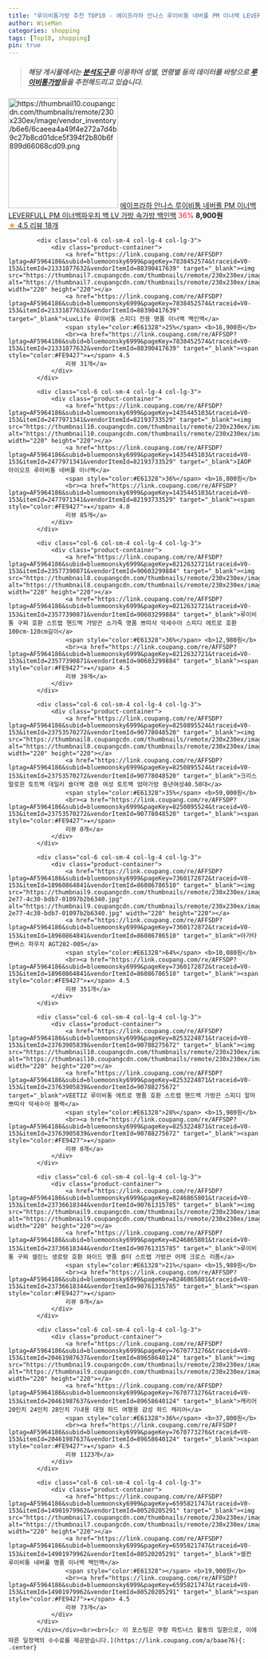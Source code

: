 ```yaml
---
title: "루이비통가방 추천 TOP10 - 에이프라하 안나스 루이비통 네버풀 PM 이너백 LEVERFULL PM 이너백파우치 백 LV 가방 속가방 백인백"
author: WiseMan
categories: shopping
tags: [Top10, shopping]
pin: true
---
```


> ##### 해당 게시물에서는 [**분석도구**](https://itemscout.io/)를 이용하여 **성별**, **연령별** 등의 데이터를 바탕으로 [**루이비통가방**](https://link.coupang.com/a/baae76)들을 추천해드리고 있습니다.
<div class="container"><div class="row">
            <div class="col-6 col-sm-4 col-lg-4 col-lg-3">
                <div class="product-container">
                    <a href="https://link.coupang.com/re/AFFSDP?lptag=AF5964186&subid=bluemoonsky6999&pageKey=7120025231&traceid=V0-153&itemId=17824517673&vendorItemId=84988361476" target="_blank"><img src="https://thumbnail10.coupangcdn.com/thumbnails/remote/230x230ex/image/vendor_inventory/b6e6/6caeea4a49f4e272a7d4b9c27b8cd01dce5f394f2b80b6f899d66068cd09.png" alt="https://thumbnail10.coupangcdn.com/thumbnails/remote/230x230ex/image/vendor_inventory/b6e6/6caeea4a49f4e272a7d4b9c27b8cd01dce5f394f2b80b6f899d66068cd09.png" width="220" height="220"></a>
                    <a href="https://link.coupang.com/re/AFFSDP?lptag=AF5964186&subid=bluemoonsky6999&pageKey=7120025231&traceid=V0-153&itemId=17824517673&vendorItemId=84988361476" target="_blank">에이프라하 안나스 루이비통 네버풀 PM 이너백 LEVERFULL PM 이너백파우치 백 LV 가방 속가방 백인백</a>
                    <span style="color:#E61328">36%</span> <b>8,900원</b>
                    <br><a href="https://link.coupang.com/re/AFFSDP?lptag=AF5964186&subid=bluemoonsky6999&pageKey=7120025231&traceid=V0-153&itemId=17824517673&vendorItemId=84988361476" target="_blank"><span style="color:#FE9427">★</span> 4.5
                    리뷰 18개</a>
                </div>
            </div>
            
            <div class="col-6 col-sm-4 col-lg-4 col-lg-3">
                <div class="product-container">
                    <a href="https://link.coupang.com/re/AFFSDP?lptag=AF5964186&subid=bluemoonsky6999&pageKey=7838452574&traceid=V0-153&itemId=21331877632&vendorItemId=88390417639" target="_blank"><img src="https://thumbnail7.coupangcdn.com/thumbnails/remote/230x230ex/image/vendor_inventory/20ba/1b0a7e5fa2ad0a8602995b3746bfb10f5860e4798b0495f65a0abe54962f.jpeg" alt="https://thumbnail7.coupangcdn.com/thumbnails/remote/230x230ex/image/vendor_inventory/20ba/1b0a7e5fa2ad0a8602995b3746bfb10f5860e4798b0495f65a0abe54962f.jpeg" width="220" height="220"></a>
                    <a href="https://link.coupang.com/re/AFFSDP?lptag=AF5964186&subid=bluemoonsky6999&pageKey=7838452574&traceid=V0-153&itemId=21331877632&vendorItemId=88390417639" target="_blank">LuxLife 루이비통 스피디 전용 명품 이너백 백인백</a>
                    <span style="color:#E61328">25%</span> <b>16,900원</b>
                    <br><a href="https://link.coupang.com/re/AFFSDP?lptag=AF5964186&subid=bluemoonsky6999&pageKey=7838452574&traceid=V0-153&itemId=21331877632&vendorItemId=88390417639" target="_blank"><span style="color:#FE9427">★</span> 4.5
                    리뷰 31개</a>
                </div>
            </div>
            
            <div class="col-6 col-sm-4 col-lg-4 col-lg-3">
                <div class="product-container">
                    <a href="https://link.coupang.com/re/AFFSDP?lptag=AF5964186&subid=bluemoonsky6999&pageKey=1435445103&traceid=V0-153&itemId=2477971341&vendorItemId=82193733529" target="_blank"><img src="https://thumbnail10.coupangcdn.com/thumbnails/remote/230x230ex/image/vendor_inventory/011e/a0e6b90beabb3215ee0d71595eef323619bfec24bc88d525ac75765a1f16.jpg" alt="https://thumbnail10.coupangcdn.com/thumbnails/remote/230x230ex/image/vendor_inventory/011e/a0e6b90beabb3215ee0d71595eef323619bfec24bc88d525ac75765a1f16.jpg" width="220" height="220"></a>
                    <a href="https://link.coupang.com/re/AFFSDP?lptag=AF5964186&subid=bluemoonsky6999&pageKey=1435445103&traceid=V0-153&itemId=2477971341&vendorItemId=82193733529" target="_blank">IAOP 아이오프 루이비통 네버풀 이너백</a>
                    <span style="color:#E61328">36%</span> <b>16,800원</b>
                    <br><a href="https://link.coupang.com/re/AFFSDP?lptag=AF5964186&subid=bluemoonsky6999&pageKey=1435445103&traceid=V0-153&itemId=2477971341&vendorItemId=82193733529" target="_blank"><span style="color:#FE9427">★</span> 4.0
                    리뷰 85개</a>
                </div>
            </div>
            
            <div class="col-6 col-sm-4 col-lg-4 col-lg-3">
                <div class="product-container">
                    <a href="https://link.coupang.com/re/AFFSDP?lptag=AF5964186&subid=bluemoonsky6999&pageKey=8212632721&traceid=V0-153&itemId=23577390871&vendorItemId=90603299884" target="_blank"><img src="https://thumbnail8.coupangcdn.com/thumbnails/remote/230x230ex/image/vendor_inventory/2dae/b6cdcfb0ba335ce3b6385f6732d571b9125c208fff027baabc48fdaf73bd.png" alt="https://thumbnail8.coupangcdn.com/thumbnails/remote/230x230ex/image/vendor_inventory/2dae/b6cdcfb0ba335ce3b6385f6732d571b9125c208fff027baabc48fdaf73bd.png" width="220" height="220"></a>
                    <a href="https://link.coupang.com/re/AFFSDP?lptag=AF5964186&subid=bluemoonsky6999&pageKey=8212632721&traceid=V0-153&itemId=23577390871&vendorItemId=90603299884" target="_blank">루이비통 구찌 호환 스트랩 핸드백 가방끈 소가죽 명품 쁘띠삭 악세수아 스피디 에트로 호환 100cm-120cm길이</a>
                    <span style="color:#E61328">36%</span> <b>12,980원</b>
                    <br><a href="https://link.coupang.com/re/AFFSDP?lptag=AF5964186&subid=bluemoonsky6999&pageKey=8212632721&traceid=V0-153&itemId=23577390871&vendorItemId=90603299884" target="_blank"><span style="color:#FE9427">★</span> 4.5
                    리뷰 39개</a>
                </div>
            </div>
            
            <div class="col-6 col-sm-4 col-lg-4 col-lg-3">
                <div class="product-container">
                    <a href="https://link.coupang.com/re/AFFSDP?lptag=AF5964186&subid=bluemoonsky6999&pageKey=8250895524&traceid=V0-153&itemId=23753570272&vendorItemId=90778048520" target="_blank"><img src="https://thumbnail8.coupangcdn.com/thumbnails/remote/230x230ex/image/vendor_inventory/8782/4cea25445048c37c98a0a64d1c95f01fb282b8a166d341ed11e907dc474f.png" alt="https://thumbnail8.coupangcdn.com/thumbnails/remote/230x230ex/image/vendor_inventory/8782/4cea25445048c37c98a0a64d1c95f01fb282b8a166d341ed11e907dc474f.png" width="220" height="220"></a>
                    <a href="https://link.coupang.com/re/AFFSDP?lptag=AF5964186&subid=bluemoonsky6999&pageKey=8250895524&traceid=V0-153&itemId=23753570272&vendorItemId=90778048520" target="_blank">크리스말로윈 토트백 데일리 숄더백 겸용 여성 토트백 엄마가방 중년여성40.50대</a>
                    <span style="color:#E61328">35%</span> <b>59,000원</b>
                    <br><a href="https://link.coupang.com/re/AFFSDP?lptag=AF5964186&subid=bluemoonsky6999&pageKey=8250895524&traceid=V0-153&itemId=23753570272&vendorItemId=90778048520" target="_blank"><span style="color:#FE9427">★</span> 
                    리뷰 0개</a>
                </div>
            </div>
            
            <div class="col-6 col-sm-4 col-lg-4 col-lg-3">
                <div class="product-container">
                    <a href="https://link.coupang.com/re/AFFSDP?lptag=AF5964186&subid=bluemoonsky6999&pageKey=7360172872&traceid=V0-153&itemId=18960864841&vendorItemId=86086786510" target="_blank"><img src="https://thumbnail9.coupangcdn.com/thumbnails/remote/230x230ex/image/retail/images/2023/05/26/10/2/00680ae5-2e77-4c30-bdb7-01097b2b6340.jpg" alt="https://thumbnail9.coupangcdn.com/thumbnails/remote/230x230ex/image/retail/images/2023/05/26/10/2/00680ae5-2e77-4c30-bdb7-01097b2b6340.jpg" width="220" height="220"></a>
                    <a href="https://link.coupang.com/re/AFFSDP?lptag=AF5964186&subid=bluemoonsky6999&pageKey=7360172872&traceid=V0-153&itemId=18960864841&vendorItemId=86086786510" target="_blank">아가타 캔버스 파우치 AGT202-005</a>
                    <span style="color:#E61328">64%</span> <b>10,080원</b>
                    <br><a href="https://link.coupang.com/re/AFFSDP?lptag=AF5964186&subid=bluemoonsky6999&pageKey=7360172872&traceid=V0-153&itemId=18960864841&vendorItemId=86086786510" target="_blank"><span style="color:#FE9427">★</span> 4.5
                    리뷰 351개</a>
                </div>
            </div>
            
            <div class="col-6 col-sm-4 col-lg-4 col-lg-3">
                <div class="product-container">
                    <a href="https://link.coupang.com/re/AFFSDP?lptag=AF5964186&subid=bluemoonsky6999&pageKey=8253224871&traceid=V0-153&itemId=23763905839&vendorItemId=90788275672" target="_blank"><img src="https://thumbnail10.coupangcdn.com/thumbnails/remote/230x230ex/image/vendor_inventory/129e/154285d29c860ff343c23ae084506395c462d92b2f3d7b97a5d510af66ed.jpg" alt="https://thumbnail10.coupangcdn.com/thumbnails/remote/230x230ex/image/vendor_inventory/129e/154285d29c860ff343c23ae084506395c462d92b2f3d7b97a5d510af66ed.jpg" width="220" height="220"></a>
                    <a href="https://link.coupang.com/re/AFFSDP?lptag=AF5964186&subid=bluemoonsky6999&pageKey=8253224871&traceid=V0-153&itemId=23763905839&vendorItemId=90788275672" target="_blank">VEETIZ 루이비통 에트로 명품 호환 스트랩 핸드백 가방끈 스피디 알마 쁘띠삭 악세수아 블랙</a>
                    <span style="color:#E61328">28%</span> <b>15,980원</b>
                    <br><a href="https://link.coupang.com/re/AFFSDP?lptag=AF5964186&subid=bluemoonsky6999&pageKey=8253224871&traceid=V0-153&itemId=23763905839&vendorItemId=90788275672" target="_blank"><span style="color:#FE9427">★</span> 
                    리뷰 0개</a>
                </div>
            </div>
            
            <div class="col-6 col-sm-4 col-lg-4 col-lg-3">
                <div class="product-container">
                    <a href="https://link.coupang.com/re/AFFSDP?lptag=AF5964186&subid=bluemoonsky6999&pageKey=8246865801&traceid=V0-153&itemId=23736618344&vendorItemId=90761315785" target="_blank"><img src="https://thumbnail9.coupangcdn.com/thumbnails/remote/230x230ex/image/vendor_inventory/7fa5/df0a83f36a3d7db1c3ab37fcc96aff2fdb061fdee095ed0637558774b330.png" alt="https://thumbnail9.coupangcdn.com/thumbnails/remote/230x230ex/image/vendor_inventory/7fa5/df0a83f36a3d7db1c3ab37fcc96aff2fdb061fdee095ed0637558774b330.png" width="220" height="220"></a>
                    <a href="https://link.coupang.com/re/AFFSDP?lptag=AF5964186&subid=bluemoonsky6999&pageKey=8246865801&traceid=V0-153&itemId=23736618344&vendorItemId=90761315785" target="_blank">루이비통 구찌 셀린느 생로랑 호환 와이드 명품 숄더 스트랩 가방끈 어깨 크로스 리폼</a>
                    <span style="color:#E61328">21%</span> <b>15,980원</b>
                    <br><a href="https://link.coupang.com/re/AFFSDP?lptag=AF5964186&subid=bluemoonsky6999&pageKey=8246865801&traceid=V0-153&itemId=23736618344&vendorItemId=90761315785" target="_blank"><span style="color:#FE9427">★</span> 
                    리뷰 0개</a>
                </div>
            </div>
            
            <div class="col-6 col-sm-4 col-lg-4 col-lg-3">
                <div class="product-container">
                    <a href="https://link.coupang.com/re/AFFSDP?lptag=AF5964186&subid=bluemoonsky6999&pageKey=7670773276&traceid=V0-153&itemId=20461987637&vendorItemId=89658640124" target="_blank"><img src="https://thumbnail9.coupangcdn.com/thumbnails/remote/230x230ex/image/vendor_inventory/d523/6036ca89089cc2bf3997fcd20c1dd467c9f6f9ffe8fca5099c88a0377e31.jpg" alt="https://thumbnail9.coupangcdn.com/thumbnails/remote/230x230ex/image/vendor_inventory/d523/6036ca89089cc2bf3997fcd20c1dd467c9f6f9ffe8fca5099c88a0377e31.jpg" width="220" height="220"></a>
                    <a href="https://link.coupang.com/re/AFFSDP?lptag=AF5964186&subid=bluemoonsky6999&pageKey=7670773276&traceid=V0-153&itemId=20461987637&vendorItemId=89658640124" target="_blank">캐리어 20인치 24인치 28인치 기내용 대형 하드 여행용 감성 하드 캐리어</a>
                    <span style="color:#E61328">36%</span> <b>37,800원</b>
                    <br><a href="https://link.coupang.com/re/AFFSDP?lptag=AF5964186&subid=bluemoonsky6999&pageKey=7670773276&traceid=V0-153&itemId=20461987637&vendorItemId=89658640124" target="_blank"><span style="color:#FE9427">★</span> 4.5
                    리뷰 1123개</a>
                </div>
            </div>
            
            <div class="col-6 col-sm-4 col-lg-4 col-lg-3">
                <div class="product-container">
                    <a href="https://link.coupang.com/re/AFFSDP?lptag=AF5964186&subid=bluemoonsky6999&pageKey=6595821747&traceid=V0-153&itemId=14901979962&vendorItemId=80520205291" target="_blank"><img src="https://thumbnail7.coupangcdn.com/thumbnails/remote/230x230ex/image/vendor_inventory/3596/7089f200deb0c3091595eee58654b5ce4f41fc139bcd009b7cb5d4f656b8.jpg" alt="https://thumbnail7.coupangcdn.com/thumbnails/remote/230x230ex/image/vendor_inventory/3596/7089f200deb0c3091595eee58654b5ce4f41fc139bcd009b7cb5d4f656b8.jpg" width="220" height="220"></a>
                    <a href="https://link.coupang.com/re/AFFSDP?lptag=AF5964186&subid=bluemoonsky6999&pageKey=6595821747&traceid=V0-153&itemId=14901979962&vendorItemId=80520205291" target="_blank">셀컨 루이비통 네버풀 명품 이너백 백인백</a>
                    <span style="color:#E61328"></span> <b>19,900원</b>
                    <br><a href="https://link.coupang.com/re/AFFSDP?lptag=AF5964186&subid=bluemoonsky6999&pageKey=6595821747&traceid=V0-153&itemId=14901979962&vendorItemId=80520205291" target="_blank"><span style="color:#FE9427">★</span> 4.5
                    리뷰 73개</a>
                </div>
            </div>
            </div></div><br><br>[👉 이 포스팅은 쿠팡 파트너스 활동의 일환으로, 이에 따른 일정액의 수수료를 제공받습니다.](https://link.coupang.com/a/baae76){: .center}